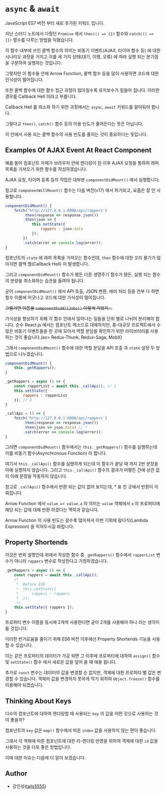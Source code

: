 # `async` & `await`

JavaScript ES7 버전 부터 새로 추가된 키워드 입니다. 

지난 스터디 노트에서 다뤘던 `Promise` 에서 `then(() => {})` 함수와 `catch(() => {})` 함수를 다루는 방법을 익혔습니다.

각 함수 내부에 쓰인 콜백 함수의 의미는 비동기 이벤트(AJAX, 타이머 함수 등) 에 대한 시나리오 과정을 거치고 이를 세 가지 상태(대기, 이행, 오류) 에 따라 실행 되는 분기점을 구분하여 실행하는 것입니다.

그렇지만 이 함수들 안에 Arrow Function, 콜백 함수 등을 많이 사용하면 코드에 대한 인식성이 떨어집니다.

또한 콜백 함수에 대한 함수 접근 과정이 많아질수록 유지보수가 힘들어 집니다. 이러한 경우를 Callback Hell 이라고 부릅니다.

Callback Hell 를 최소화 하기 위한 과정에서는 `async`, `await` 키워드를 알아둬야 합니다. 

그렇다고 `then()`, `catch()` 함수 등의 이용 빈도가 줄어든다는 뜻은 아닙니다. 

이 안에서 사용 되는 콜백 함수의 사용 빈도를 줄이는 것이 중요하다는 뜻입니다.

## Examples Of AJAX Event At React Component

예를 들어 컴포넌트 자체가 브라우저 안에 렌더링이 된 이후 AJAX 요청을 통하여 래퍼 목록을 가져오기 위한 함수를 작성하겠습니다.

AJAX 요청, 타이머 등록 등의 작업은 대부분 `componentDidMount()` 에서 실행합니다.

참고로 `componentWillMount()` 함수는 다음 버전(v17) 에서 파기되고, 요즘은 잘 안 사용합니다.

```jsx
componentDidMount() {
    fetch('http://127.0.0.1:8000/api/rappers')
        .then(response => response.json())
        .then(json => {
            this.setState({
                rappers : json.data
            });
        })
        .catch(error => console.log(error));
}
```

컴포넌트의 `state` 에 래퍼 목록을 가져오는 함수인데, `then` 함수에 대한 꼬리 물기가 많아지면 콜백 헬(Callback Hell) 이 발생합니다.

그리고 `componentDidMount()` 함수가 됐든 다른 생명주기 함수가 됐든, 실행 되는 함수의 분량을 최소화하는 습관을 들여야 됩니다.

굳이 `componentDidMount()` 에서 API 호출, JSON 변환, 에러 처리 등을 전부 다 하면 함수 이름에 어긋나고 코드에 대한 가식성이 떨어집니다. 

~~그럴거면 이름을 `componentDidAllJobs()` 이렇게 지었지...~~

가식성을 향상하기 위해 각 함수 안에서 일어나는 일들을 단위 별로 나뉘어 분리해야 합니다. 순수 React.js 에서는 컴포넌트 메소드로 대체하지만, 중-대규모 프로젝트에서 수많은 비동기 이벤트들을 한 곳에 모아서 역할 분담을 확인하기 위한 라이브러리를 사용하는 것이 좋습니다.(ex> Redux-Thunk, Redux-Saga, MobX)

그래서 `componentDidMount()` 함수에 대한 역할 분담을 API 호출 과 `state` 설정 두 방법으로 나누겠습니다.

```jsx
componentDidMount() {
    this._getRappers();
}

_getRappers = async () => {
    const rapperList = await this._callApi(); // 1
    this.setState({
        rappers : rapperList
    }); // 2
}

_callApi = () => {
    fetch('http://127.0.0.1:8000/api/rappers')
        .then(response => response.json())
        .then(json => json.data) // *
        .catch(error => console.log(error));
}
```

그러면 `componentDidMount()` 함수에서는 `this._getRappers()` 함수를 실행하는데 이를 비동기 함수(Asynchronous Function) 라 합니다. 

여기서 `this._callApi()` 함수를 실행하게 되는데 이 함수가 끝날 때 까지 2번 문장을 아예 실행하지 않습니다. 그리고 `this._callApi()` 함수의 결과가 어떻든 간에 상관 없이 아래 문장을 작동하지 않습니다.

참고로 `_callApi()` 함수에서 반환 되는 값이 없어 보이는데, * 표 친 곳에서 반환이 이뤄집니다. 

Arrow Function 에서 `value => value.a` 의 의미는 `value` 객체에서 `a` 의 프로퍼티에 해당 되는 값에 대해 반환 하겠다는 맥락과 같습니다. 

Arrow Function 의 사용 빈도는 갈수록 많아져서 이번 기회에 람다식(Lambda Expression) 을 익혀두시길 바랍니다.

## Property Shortends

이것은 번외 설명인데 위에서 작성한 함수 중 `_getRappers()` 함수에서 `rapperList` 변수가 아니라 `rappers` 변수로 작성한다고 가정하겠습니다.

```jsx
_getRappers = async () => {
    const rappers = await this._callApi();
    /*
     *  Before ES6
     *  this.setState({
     *      rappers : rappers
     *  });
     */
    this.setState({ rappers });
}
```

프로퍼티 변수 이름을 동시에 2개씩 사용한다면 굳이 2개를 사용해야 하나 라는 생각이 들 것입니다. 

이러한 번거로움을 줄이기 위해 ES6 버전 이후에선 Property Shortends 기능을 사용할 수 있습니다. 

이는 같은 프로퍼티의 데이터가 가공 되면 그 이후에 프로퍼티에 대하여 `assign()` 함수 및 `setState()` 함수 에서 새로운 값을 덮어 쓸 때 애용 됩니다.

추가로 `const` 변수는 데이터의 값을 변경할 순 없지만, 객체에 대한 프로퍼티 별 값은 변경할 수 있습니다. 객체의 값을 변경하지 못하게 막기 위하여 `Object.freeze()` 함수를 이용해야 되겠습니다.

## Thinking About Keys

다수의 컴포넌트에 대하여 렌더링할 때 사용되는 `key` 의 값을 어떤 것으로 사용하는 것이 좋을까?

컴포넌트의 `key` 값은 `map()` 함수에서 따온 `index` 값을 사용하지 않는 편이 좋습니다.

그래서 각 객체에 따른 컴포넌트에 대한 리-렌더링 반영을 위하여 객체에 대한 `id` 값을 사용하는 것을 더욱 좋은 방법입니다.

이에 대한 이슈는 다음에 더 알아 보겠습니다.

## Author

- 강인성([tails5555](https://github.com/tails5555))